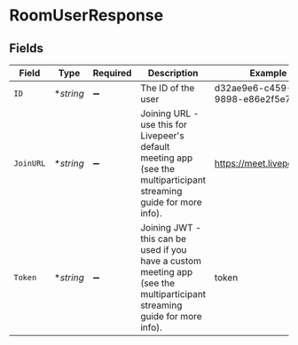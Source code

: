 # RoomUserResponse


## Fields

| Field                                                                                                                     | Type                                                                                                                      | Required                                                                                                                  | Description                                                                                                               | Example                                                                                                                   |
| ------------------------------------------------------------------------------------------------------------------------- | ------------------------------------------------------------------------------------------------------------------------- | ------------------------------------------------------------------------------------------------------------------------- | ------------------------------------------------------------------------------------------------------------------------- | ------------------------------------------------------------------------------------------------------------------------- |
| `ID`                                                                                                                      | **string*                                                                                                                 | :heavy_minus_sign:                                                                                                        | The ID of the user                                                                                                        | d32ae9e6-c459-4931-9898-e86e2f5e7e16                                                                                      |
| `JoinURL`                                                                                                                 | **string*                                                                                                                 | :heavy_minus_sign:                                                                                                        | Joining URL - use this for Livepeer's default meeting app (see the multiparticipant streaming guide for more info).       | https://meet.livepeer.chat                                                                                                |
| `Token`                                                                                                                   | **string*                                                                                                                 | :heavy_minus_sign:                                                                                                        | Joining JWT - this can be used if you have a custom meeting app (see the multiparticipant streaming guide for more info). | token                                                                                                                     |